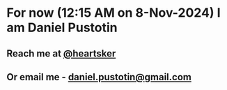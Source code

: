 # For now (12:15 AM on  8-Nov-2024) I am Daniel Pustotin
## Reach me at [@heartsker](https://t.me/heartsker)
## Or email me - daniel.pustotin@gmail.com
